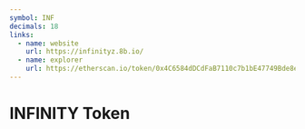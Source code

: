 ```yaml
---
symbol: INF
decimals: 18
links:
  - name: website
    url: https://infinityz.8b.io/
  - name: explorer
    url: https://etherscan.io/token/0x4C6584dDCdFaB7110c7b1bE47749Bde8edc9c0c9
---
```


# INFINITY Token
